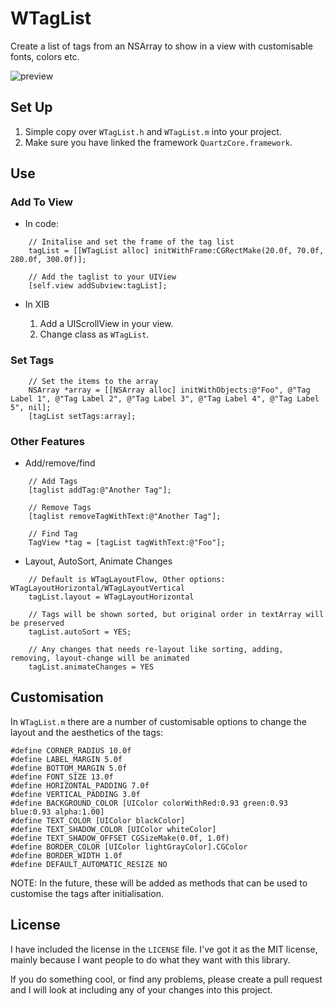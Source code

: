 WTagList
=========

Create a list of tags from an NSArray to show in a view with customisable fonts, colors etc.

![preview](https://raw.github.com/ashikahmad/WTagList/master/Screenshot.png "Preview")

## Set Up

1. Simple copy over `WTagList.h` and `WTagList.m` into your project.
2. Make sure you have linked the framework `QuartzCore.framework`.

## Use

### Add To View

* In code:
```obj-c
    // Initalise and set the frame of the tag list
    tagList = [[WTagList alloc] initWithFrame:CGRectMake(20.0f, 70.0f, 280.0f, 300.0f)];
    
    // Add the taglist to your UIView
    [self.view addSubview:tagList];
```
* In XIB

    1. Add a UIScrollView in your view.
    2. Change class as `WTagList`.

### Set Tags
```obj-c
    // Set the items to the array
    NSArray *array = [[NSArray alloc] initWithObjects:@"Foo", @"Tag Label 1", @"Tag Label 2", @"Tag Label 3", @"Tag Label 4", @"Tag Label 5", nil];
    [tagList setTags:array];
```
### Other Features

* Add/remove/find
```obj-c
    // Add Tags
    [taglist addTag:@"Another Tag"];
    
    // Remove Tags
    [taglist removeTagWithText:@"Another Tag"];
    
    // Find Tag
    TagView *tag = [tagList tagWithText:@"Foo"];
```
* Layout, AutoSort, Animate Changes
```obj-c
    // Default is WTagLayoutFlow, Other options: WTagLayoutHorizontal/WTagLayoutVertical
    tagList.layout = WTagLayoutHorizontal
    
    // Tags will be shown sorted, but original order in textArray will be preserved
    tagList.autoSort = YES;
    
    // Any changes that needs re-layout like sorting, adding, removing, layout-change will be animated
    tagList.animateChanges = YES
```

## Customisation

In `WTagList.m` there are a number of customisable options to change the layout and the aesthetics of the tags:

    #define CORNER_RADIUS 10.0f
    #define LABEL_MARGIN 5.0f
    #define BOTTOM_MARGIN 5.0f
    #define FONT_SIZE 13.0f
    #define HORIZONTAL_PADDING 7.0f
    #define VERTICAL_PADDING 3.0f
    #define BACKGROUND_COLOR [UIColor colorWithRed:0.93 green:0.93 blue:0.93 alpha:1.00]
    #define TEXT_COLOR [UIColor blackColor]
    #define TEXT_SHADOW_COLOR [UIColor whiteColor]
    #define TEXT_SHADOW_OFFSET CGSizeMake(0.0f, 1.0f)
    #define BORDER_COLOR [UIColor lightGrayColor].CGColor
    #define BORDER_WIDTH 1.0f
    #define DEFAULT_AUTOMATIC_RESIZE NO

NOTE: In the future, these will be added as methods that can be used to customise the tags after initialisation.

## License

I have included the license in the `LICENSE` file. I've got it as the MIT license, mainly because I want people to do what they want with this library.

If you do something cool, or find any problems, please create a pull request and I will look at including any of your changes into this project.
